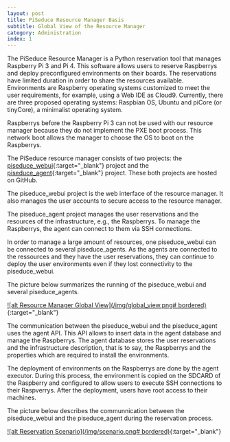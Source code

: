 ```yaml
---
layout: post
title: PiSeduce Resource Manager Basis
subtitle: Global View of the Resource Manager
category: Administration
index: 1
---
```


The PiSeduce Resource Manager is a Python reservation tool that manages Raspberry Pi 3 and Pi 4.
This software allows users to reserve Raspberrys and deploy preconfigured environments on their
boards. The reservations have limited duration in order to share the resources available.
Environments are Raspberry operating systems customized to meet the user requirements, for example,
using a Web IDE as Cloud9. Currently, there are three proposed operating systems: Raspbian OS,
Ubuntu and piCore (or tinyCore), a minimalist operating system.

Raspberrys before the Raspberry Pi 3 can not be used with our resource manager because they do not
implement the PXE boot process. This network boot allows the manager to choose the OS to boot on the
Raspberrys.

The PiSeduce resource manager consists of two projects: the
[piseduce_webui](http://github.com/remyimt/piseduce_webui){:target="_blank"} project and the
[piseduce_agent](http://github.com/remyimt/piseduce_agent){:target="_blank"} project. These both
projects are hosted on GitHub.

The piseduce_webui project is the web interface of the resource manager. It also manages the user
accounts to secure access to the resource manager.

The piseduce_agent project manages the user reservations and the resources of the infrastructure,
e.g., the Raspberrys. To manage the Raspberrys, the agent can connect to them via SSH connections.

In order to manage a large amount of resources, one piseduce_webui can be connected to several
piseduce_agents. As the agents are connected to the ressources and they have the user reservations,
they can continue to deploy the user environments even if they lost connectivity to the
piseduce_webui.

The picture below summarizes the running of the piseduce_webui and several piseduce_agents.

[![alt Resource Manager Global View](/img/global_view.png# bordered)](/img/global_view.png){:target="_blank"}

The communication between the piseduce_webui and the piseduce_agent uses the agent API. This API
allows to insert data in the agent database and manage the Raspberrys. The agent database stores the
user reservations and the infrastructure description, that is to say, the Raspberrys and the
properties which are required to install the environments.

The deployment of environments on the Raspberrys are done by the agent executor. During this
process, the environment is copied on the SDCARD of the Raspberry and configured to allow users
to execute SSH connections to their Raspverrys. After the deployment, users have root access to
their machines.

The picture below describes the communnication between the piseduce_webui and the piseduce_agent
during the reservation process.

[![alt Reservation Scenario](/img/scenario.png# bordered)](/img/scenario.png){:target="_blank"}